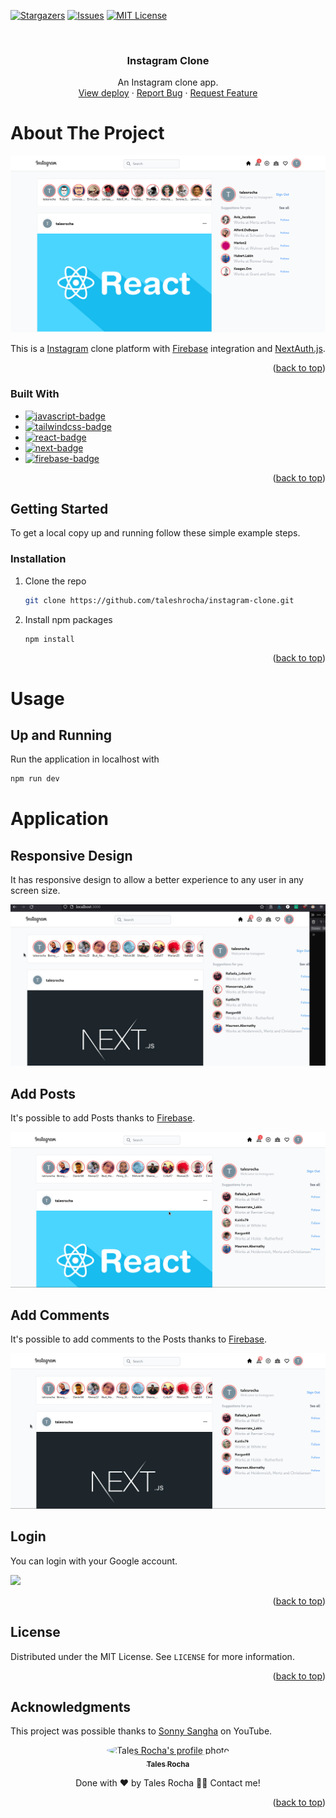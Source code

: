 <a name="readme-top"></a>

[![Stargazers][stars-shield]][stars-url]
[![Issues][issues-shield]][issues-url]
[![MIT License][license-shield]][license-url]

<!-- PROJECT LOGO -->
<br />
<div align="center">

<H3 align="center">Instagram Clone</h3>

  <p align="center">
  An Instagram clone app.
    <br />
    <a href="https://instagram-clone-ec7xfmmbz-taleshrochaz-gmailcom.vercel.app/">View deploy</a>
    ·
    <a href="https://github.com/taleshrocha/instagram-clone/issues">Report Bug</a>
    ·
    <a href="https://github.com/taleshrocha/instagram-clone/issues">Request Feature</a>
  </p>
</div>

# About The Project

![](./images/front.png)

This is a <a href="https://www.instagram.com">Instagram</a> clone platform with <a href="https://firebase.google.com/">Firebase</a> integration
and <a href="https://next-auth.js.org/">NextAuth.js</a>.

<p align="right">(<a href="#readme-top">back to top</a>)</p>

### Built With

- [![javascript-badge]][javascript-url]
- [![tailwindcss-badge]][tailwindcss-url]
- [![react-badge]][react-url]
- [![next-badge]][next-url]
- [![firebase-badge]][firebase-url]

<p align="right">(<a href="#readme-top">back to top</a>)</p>

## Getting Started

To get a local copy up and running follow these simple example steps.

### Installation

1. Clone the repo
   ```sh
   git clone https://github.com/taleshrocha/instagram-clone.git
   ```
2. Install npm packages
   ```sh
   npm install
   ```

<p align="right">(<a href="#readme-top">back to top</a>)</p>

# Usage

## Up and Running

Run the application in localhost with

```sh
npm run dev
```

# Application

## Responsive Design

It has responsive design to allow a better experience to any user in any screen size.

![](./images/responsive.gif)

## Add Posts

It's possible to add Posts thanks to <a href="https://firebase.google.com/">Firebase</a>.

![](./images/post.gif)

## Add Comments

It's possible to add comments to the Posts thanks to <a href="https://firebase.google.com/">Firebase</a>.

![](./images/comment.gif)

## Login

You can login with your Google account.

![](./images/login.gif)

<p align="right">(<a href="#readme-top">back to top</a>)</p>

## License

Distributed under the MIT License. See `LICENSE` for more information.

<p align="right">(<a href="#readme-top">back to top</a>)</p>

## Acknowledgments

This project was possible thanks to [Sonny Sangha](https://www.youtube.com/watch?v=6fNy0iD3hsk&t=1s) on YouTube.

<div align="center">
<a href="https://github.com/taleshrocha">
 <img style="border-radius: 50%;" src="https://github.com/taleshrocha.png" width="100px;" alt="Tales Rocha's profile photo"/>
 <br />
 <sub><b>Tales Rocha</b></sub></a>

Done with ❤️ by Tales Rocha 👋🏽 Contact me!

<p align="right">(<a href="#readme-top">back to top</a>)</p>

[contributors-shield]: https://img.shields.io/github/contributors/taleshrocha/move-it.svg?style=for-the-badge
[contributors-url]: https://github.com/taleshrocha/move-it/graphs/contributors
[forks-shield]: https://img.shields.io/github/forks/taleshrocha/move-it.svg?style=for-the-badge
[forks-url]: https://github.com/taleshrocha/move-it/network/members
[stars-shield]: https://img.shields.io/github/stars/taleshrocha/move-it.svg?style=for-the-badge
[stars-url]: https://github.com/taleshrocha/move-it/stargazers
[issues-shield]: https://img.shields.io/github/issues/taleshrocha/move-it.svg?style=for-the-badge
[issues-url]: https://github.com/taleshrocha/move-it/issues
[license-shield]: https://img.shields.io/github/license/taleshrocha/move-it.svg?style=for-the-badge
[license-url]: https://github.com/taleshrocha/move-it/blob/master/LICENSE.txt
[linkedin-shield]: https://img.shields.io/badge/-LinkedIn-black.svg?style=for-the-badge&logo=linkedin&colorB=555
[linkedin-url]: https://linkedin.com/in/linkedin_username
[next-badge]: https://img.shields.io/badge/next.js-000000?style=for-the-badge&logo=nextdotjs&logocolor=white
[next-url]: https://nextjs.org/
[vite-badge]: https://img.shields.io/badge/vite-20232a?style=for-the-badge&logo=vite
[vite-url]: https://vitejs.dev/
[react-badge]: https://img.shields.io/badge/react-20232a?style=for-the-badge&logo=react&logocolor=61dafb
[react-url]: https://reactjs.org/
[tailwindcss-badge]: https://img.shields.io/badge/tailwind%20css-20232A?style=for-the-badge&logo=tailwindcss
[tailwindcss-url]: https://tailwindcss.com/
[sanity-badge]: https://img.shields.io/badge/sanity-20232A?style=for-the-badge&logo=sanity
[sanity-url]: https://www.sanity.io/
[typescript-badge]: https://img.shields.io/badge/typescript-20232A?style=for-the-badge&logo=typescript
[typescript-url]: https://www.typescriptlang.org/
[javascript-badge]: https://img.shields.io/badge/javascript-20232A?style=for-the-badge&logo=javascript
[javascript-url]: https://www.javascript.com/
[firebase-badge]: https://img.shields.io/badge/firebase-20232A?style=for-the-badge&logo=firebase
[firebase-url]: https://firebase.google.com/
